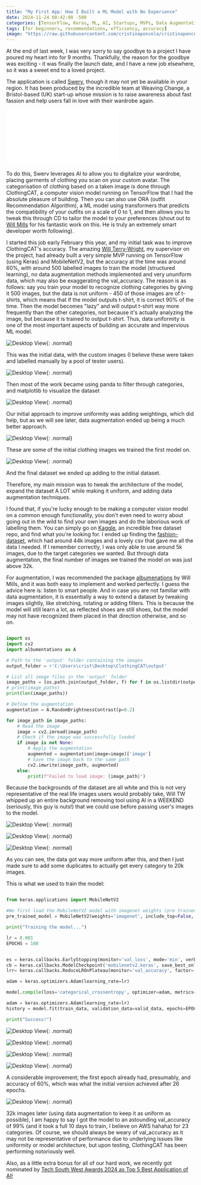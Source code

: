 ```yaml
---
title: "My First App: How I Built a ML Model with No Experience"
date: 2024-11-24 08:42:00 -500
categories: [TensorFlow, Keras, ML, AI, Startups, MVPs, Data Augmentation, Datasets, Data Uniformity]
tags: [for beginners, recommendations, efficiency, accuracy]
image: "https://raw.githubusercontent.com/cristinaponcela/cristinaponcela.github.io/refs/heads/main/assets/img/ClothingCAT/Swerv.png"
---
```



At the end of last week, I was very sorry to say goodbye to a project I have poured my heart into for 9 months. Thankfully, the reason for the goodbye was exciting - it was finally the launch date, and I have a new job elsewhere, so it was a sweet end to a loved project.

The application is called [Swerv](https://apps.apple.com/gb/app/swerv/id6737628511?itscg=30200&itsct=apps_box_badge&mttnsubad=6737628511), though it may not yet be available in your region. It has been produced by the incredible team at Weaving Change, a Bristol-based (UK) start-up whose mission is to raise awareness about fast fassion and help users fall in love with their wardrobe again. 

<iframe class="embed-video" loading="lazy" src="/assets/img/ClothingCAT/Swerv-Intro-Video.mp4" frameborder="0" allow="accelerometer; autoplay; clipboard-write; encrypted-media; gyroscope; picture-in-picture" allowfullscreen=""></iframe>

To do this, Swerv leverages AI to allow you to digitalize your wardrobe, placing garments of clothing you scan on your custom avatar. The categorisation of clothing based on a taken image is done through ClothingCAT, a computer vision model running on TensorFlow that I had the absolute pleasure of building. Then you can also use ORA (outfit Recommendation Algorithm), a ML model using transformers that predicts the compatibility of your outfits on a scale of 0 to 1, and then allows you to tweak this through CD to tailor the model to your preferences (shout out to [Will Mills](https://github.com/wbmills) for his fantastic work on this. He is truly an extremely smart developer worth following). 

I started this job early February this year, and my initial task was to improve ClothingCAT's accuracy. The amazing [Will Terry-Wright](https://github.com/Willjterwright), my supervisor on the project, had already built a very simple MVP running on TensorFlow (using Keras) and MobileNetV2, but the accuracy at the time was around 60%, with around 500 labelled images to train the model (structured learning), no data augmentation methods implemented and very ununiform data, which may also be exaggerating the val_accuracy. The reason is as follows: say you train your model to recognize clothing categories by giving it 500 images, but the data is not uniform - 450 of those images are of t-shirts, which means that if the model outputs t-shirt, it is correct 90% of the time. Then the model becomes "lazy" and will output t-shirt way more frequently than the other categories, not because it's actually analyzing the image, but because it is trained to output t-shirt. Thus, data uniformity is one of the most important aspects of building an accurate and impervious ML model.

![Desktop View](/assets/img/ClothingCAT/initial-data.png){: .normal}

This was the initial data, with the custom images (I believe these were taken and labelled manually by a pool of tester users).

![Desktop View](/assets/img/ClothingCAT/initial-data-categories.png){: .normal}

Then most of the work became using panda to filter through categories, and matplotlib to visualize the dataset

![Desktop View](/assets/img/ClothingCAT/initial-weighted-data.png){: .normal}

Our initial approach to improve uniformity was adding weightings, which did help, but as we will see later, data augmentation ended up being a much better approach.

![Desktop View](/assets/img/ClothingCAT/clothing-examples.png){: .normal}

These are some of the initial clothing images we trained the first model on.

![Desktop View](/assets/img/ClothingCAT/kaggle.png){: .normal}

And the final dataset we ended up adding to the initial dataset.

Therefore, my main mission was to tweak the architecture of the model, expand the dataset A LOT while making it uniform, and adding data augmentation techniques. 

I found that, if you're lucky enough to be making a computer vision model on a common enough functionality, you don't even need to worry about going out in the wild to find your own images and do the laborious work of labelling them. You can simply go on [Kaggle](https://www.kaggle.com/), an incredible free dataset repo, and find what you're looking for. I ended up finding the [fashion-dataset](https://www.kaggle.com/datasets/paramaggarwal/fashion-product-images-dataset), which had around 44k images and a lovely csv that gave me all the data I needed. If I remember correctly, I was only able to use around 5k images, due to the target categories we wanted. But through data augmentation, the final number of images we trained the model on was just above 32k.

For augmentation, I was recommended the package [albumenations](https://albumentations.ai/) by Will Mills, and it was both easy to implement and worked perfectly. I guess the advice here is: listen to smart people. And in case you are not familiar with data  augmentation, it is essentially a way to extend a dataset by tweaking images slightly, like stretching, rotating or adding filters. This is because the model will still learn a lot, as reflected shoes are still shoes, but the model may not have recognized them placed in that direction otherwise, and so on.

```python

import os
import cv2
import albumentations as A

# Path to the 'output' folder containing the images
output_folder = r'C:\Users\crist\Desktop\ClothingCAT\output'

# List all image files in the 'output' folder
image_paths = [os.path.join(output_folder, f) for f in os.listdir(output_folder) ]
# print(image_paths)
print(len(image_paths))

# Define the augmentation
augmentation = A.RandomBrightnessContrast(p=0.2)

for image_path in image_paths:
    # Read the image
    image = cv2.imread(image_path)
    # Check if the image was successfully loaded
    if image is not None:
        # Apply the augmentation
        augmented = augmentation(image=image)['image']
        # Save the image back to the same path
        cv2.imwrite(image_path, augmented)
    else:
        print(f"Failed to load image: {image_path}")

```

Because the backgrounds of the dataset are all white and this is not very representative of the real life images users would probably take, Will TW whipped up an entire background removing tool using AI in a WEEKEND (seriously, this guy is nuts!) that we could use before passing user's images to the model. 

![Desktop View](/assets/img/ClothingCAT/uniform-16k.png){: .normal}

![Desktop View](/assets/img/ClothingCAT/terminal-uniform.png){: .normal}

![Desktop View](/assets/img/ClothingCAT/uniform-20k.png){: .normal}

As you can see, the data got way more uniform after this, and then I just made sure to add some duplicates to actually get every category to 20k images.

This is what we used to train the model:

```python

from keras.applications import MobileNetV2

#We first load the MobileNetV2 model with imagenet weights (pre trained on 14 million images)
pre_trained_model = MobileNetV2(weights='imagenet', include_top=False, input_shape=(224, 224, 3))
```

```python
print("Training the model...")

lr = 0.001
EPOCHS = 100


es = keras.callbacks.EarlyStopping(monitor='val_loss', mode='min', verbose=1, patience=10)
cb = keras.callbacks.ModelCheckpoint('mobilenetv2.keras', save_best_only=True)
lrr= keras.callbacks.ReduceLROnPlateau(monitor='val_accuracy', factor=.1, patience=5, min_lr=1e-5)

adam = keras.optimizers.Adam(learning_rate=lr)

model.compile(loss='categorical_crossentropy', optimizer=adam, metrics=['accuracy'])

adam = keras.optimizers.Adam(learning_rate=lr)
history = model.fit(train_data, validation_data=valid_data, epochs=EPOCHS, callbacks=[es, cb, lrr], class_weight=weights_as_ints)

print("Success!")
```

![Desktop View](/assets/img/ClothingCAT/mobilenetv2.jpeg){: .normal}

![Desktop View](/assets/img/ClothingCAT/mobilenetv2-2.jpeg){: .normal}

![Desktop View](/assets/img/ClothingCAT/functional3.jpegg){: .normal}

![Desktop View](/assets/img/ClothingCAT/training.png){: .normal}

A considerable improvement; the first epoch already had, presumably, and accuracy of 60%, which was what the initial version achieved after 26 epochs.

![Desktop View](/assets/img/ClothingCAT/output-images.png){: .normal}

32k images later (using data augmentation to keep it as uniform as possible), I am happy to say I got the model to an astounding val_accuracy of 99% (and it took a full 10 days to train, I believe on AWS hahaha) for 23 categories. Of course, we should always be weary of val_accuracy as it may not be representative of performance due to underlying issues like uniformity or model architecture, but upon testing, ClothingCAT has been performing notoriously well.

Also, as a little extra bonus for all of our hard work, we recently got nominated by [Tech South West Awards 2024 as Top 5 Best Application of AI!](https://www.linkedin.com/posts/tech-south-west_techsouthwest-aiinnovation-futuretech-activity-7257052845319897089-5AL4?utm_source=share&utm_medium=member_desktop)